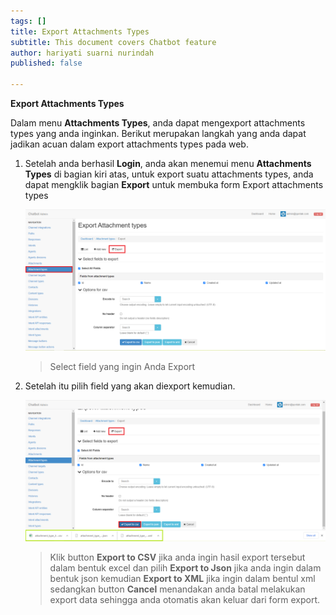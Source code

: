 ```yaml
---
tags: []
title: Export Attachments Types
subtitle: This document covers Chatbot feature
author: hariyati suarni nurindah
published: false

---
```

**Export Attachments Types**

Dalam menu **Attachments Types**, anda dapat mengexport attachments types  yang anda inginkan. Berikut merupakan langkah yang anda dapat jadikan acuan dalam export attachments types pada web.

1. Setelah anda berhasil **Login**, anda akan menemui menu **Attachments Types** di bagian kiri atas, untuk export suatu attachments types, anda dapat mengklik bagian **Export** untuk membuka form Export attachments types

   ![](/uploads/attachments-types-update7.PNG)

   > Select field yang ingin Anda Export
2. Setelah itu pilih field yang akan diexport kemudian.

   ![](/uploads/attachments-types-update8.PNG)

   > Klik button **Export to CSV** jika anda ingin hasil export tersebut dalam bentuk excel dan pilih **Export to Json** jika anda ingin dalam bentuk json kemudian **Export to XML** jika ingin dalam bentul xml sedangkan button **Cancel** menandakan anda batal melakukan export data sehingga anda otomatis akan keluar dari form export.